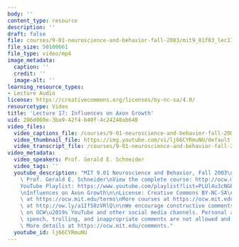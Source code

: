```yaml
---
body: ''
content_type: resource
description: ''
draft: false
file: courses/9-01-neuroscience-and-behavior-fall-2003/mit9_01f03_lec17_360p_16_9.mp4
file_size: 50100661
file_type: video/mp4
image_metadata:
  caption: ''
  credit: ''
  image-alt: ''
learning_resource_types:
- Lecture Audio
license: https://creativecommons.org/licenses/by-nc-sa/4.0/
resourcetype: Video
title: 'Lecture 17: Influences on Axon Growth'
uid: 206d060e-3ba9-42f4-b40f-4c24240ab648
video_files:
  video_captions_file: /courses/9-01-neuroscience-and-behavior-fall-2003/1mEz-COKCtWmN9AkGmDvifsnP7B2r35Z5_transcript.webvtt
  video_thumbnail_file: https://img.youtube.com/vi/lj66CYRmuNU/default.jpg
  video_transcript_file: /courses/9-01-neuroscience-and-behavior-fall-2003/1mEz-COKCtWmN9AkGmDvifsnP7B2r35Z5_transcript.pdf
video_metadata:
  video_speakers: Prof. Gerald E. Schneider
  video_tags: ''
  youtube_description: "MIT 9.01 Neuroscience and Behavior, Fall 2003\nInstructor:\
    \ Prof. Gerald E. Schneider\nView the complete course: http://ocw.mit.edu/courses/brain-and-cognitive-sciences/9-01-neuroscience-and-behavior-fall-2003\n\
    YouTube Playlist: https://www.youtube.com/playlist?list=PLUl4u3cNGP63U7FmbKD9KClb-94dyPJim\n\
    \nInfluences on Axon Growth\n\nLicense: Creative Commons BY-NC-SA\nMore information\
    \ at https://ocw.mit.edu/terms\nMore courses at https://ocw.mit.edu\nSupport OCW\
    \ at http://ow.ly/a1If50zVRlQ\n\nWe encourage constructive comments and discussion\
    \ on OCW\u2019s YouTube and other social media channels. Personal attacks, hate\
    \ speech, trolling, and inappropriate comments are not allowed and may be removed.\
    \ More details at https://ocw.mit.edu/comments."
  youtube_id: lj66CYRmuNU
---
```

